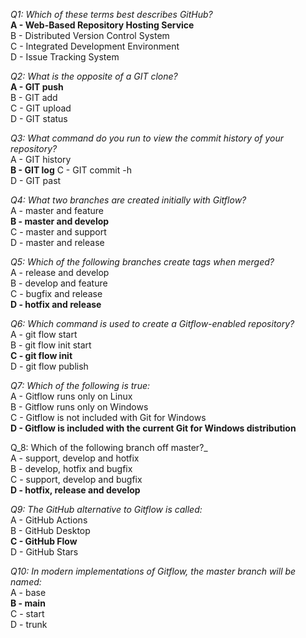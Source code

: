 _Q1: Which of these terms best describes GitHub?_\
**A - Web-Based Repository Hosting Service**\
B - Distributed Version Control System\
C - Integrated Development Environment\
D - Issue Tracking System

_Q2: What is the opposite of a GIT clone?_\
**A - GIT push**\
B - GIT add\
C - GIT upload\
D - GIT status

_Q3: What command do you run to view the commit history of your repository?_\
A - GIT history\
**B - GIT log**
C - GIT commit -h\
D - GIT past

_Q4: What two branches are created initially with Gitflow?_\
A - master and feature\
**B - master and develop**\
C - master and support\
D - master and release

_Q5: Which of the following branches create tags when merged?_\
A - release and develop\
B - develop and feature\
C - bugfix and release\
**D - hotfix and release**

_Q6: Which command is used to create a Gitflow-enabled repository?_\
A - git flow start\
B - git flow init start\
**C - git flow init**\
D - git flow publish

_Q7: Which of the following is true:_\
A - Gitflow runs only on Linux\
B - Gitflow runs only on Windows\
C - Gitflow is not included with Git for Windows\
**D - Gitflow is included with the current Git for Windows distribution**

Q_8: Which of the following branch off master?_\
A - support, develop and hotfix\
B - develop, hotfix and bugfix\
C - support, develop and bugfix\
**D - hotfix, release and develop**

_Q9: The GitHub alternative to Gitflow is called:_\
A - GitHub Actions\
B - GitHub Desktop\
**C - GitHub Flow**\
D - GitHub Stars

_Q10: In modern implementations of Gitflow, the master branch will be named:_\
A - base\
**B - main**\
C - start\
D - trunk
